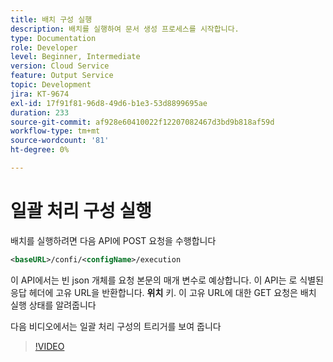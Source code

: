 ```yaml
---
title: 배치 구성 실행
description: 배치를 실행하여 문서 생성 프로세스를 시작합니다.
type: Documentation
role: Developer
level: Beginner, Intermediate
version: Cloud Service
feature: Output Service
topic: Development
jira: KT-9674
exl-id: 17f91f81-96d8-49d6-b1e3-53d8899695ae
duration: 233
source-git-commit: af928e60410022f12207082467d3bd9b818af59d
workflow-type: tm+mt
source-wordcount: '81'
ht-degree: 0%

---
```


# 일괄 처리 구성 실행

배치를 실행하려면 다음 API에 POST 요청을 수행합니다

```xml
<baseURL>/confi/<configName>/execution
```

이 API에서는 빈 json 개체를 요청 본문의 매개 변수로 예상합니다.
이 API는 로 식별된 응답 헤더에 고유 URL을 반환합니다. **위치** 키.
이 고유 URL에 대한 GET 요청은 배치 실행 상태를 알려줍니다

다음 비디오에서는 일괄 처리 구성의 트리거를 보여 줍니다

>[!VIDEO](https://video.tv.adobe.com/v/340242?quality=12&learn=on)
